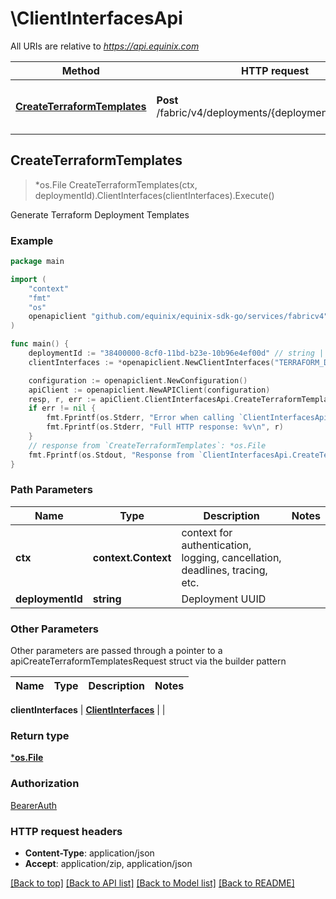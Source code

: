 # \ClientInterfacesApi

All URIs are relative to *https://api.equinix.com*

Method | HTTP request | Description
------------- | ------------- | -------------
[**CreateTerraformTemplates**](ClientInterfacesApi.md#CreateTerraformTemplates) | **Post** /fabric/v4/deployments/{deploymentId}/download | Generate Terraform Deployment Templates



## CreateTerraformTemplates

> *os.File CreateTerraformTemplates(ctx, deploymentId).ClientInterfaces(clientInterfaces).Execute()

Generate Terraform Deployment Templates



### Example

```go
package main

import (
	"context"
	"fmt"
	"os"
	openapiclient "github.com/equinix/equinix-sdk-go/services/fabricv4"
)

func main() {
	deploymentId := "38400000-8cf0-11bd-b23e-10b96e4ef00d" // string | Deployment UUID
	clientInterfaces := *openapiclient.NewClientInterfaces("TERRAFORM_DOWNLOAD", "terraform-deployment-download", "Deployment Terraform Templates in DC") // ClientInterfaces | 

	configuration := openapiclient.NewConfiguration()
	apiClient := openapiclient.NewAPIClient(configuration)
	resp, r, err := apiClient.ClientInterfacesApi.CreateTerraformTemplates(context.Background(), deploymentId).ClientInterfaces(clientInterfaces).Execute()
	if err != nil {
		fmt.Fprintf(os.Stderr, "Error when calling `ClientInterfacesApi.CreateTerraformTemplates``: %v\n", err)
		fmt.Fprintf(os.Stderr, "Full HTTP response: %v\n", r)
	}
	// response from `CreateTerraformTemplates`: *os.File
	fmt.Fprintf(os.Stdout, "Response from `ClientInterfacesApi.CreateTerraformTemplates`: %v\n", resp)
}
```

### Path Parameters


Name | Type | Description  | Notes
------------- | ------------- | ------------- | -------------
**ctx** | **context.Context** | context for authentication, logging, cancellation, deadlines, tracing, etc.
**deploymentId** | **string** | Deployment UUID | 

### Other Parameters

Other parameters are passed through a pointer to a apiCreateTerraformTemplatesRequest struct via the builder pattern


Name | Type | Description  | Notes
------------- | ------------- | ------------- | -------------

 **clientInterfaces** | [**ClientInterfaces**](ClientInterfaces.md) |  | 

### Return type

[***os.File**](*os.File.md)

### Authorization

[BearerAuth](../README.md#BearerAuth)

### HTTP request headers

- **Content-Type**: application/json
- **Accept**: application/zip, application/json

[[Back to top]](#) [[Back to API list]](../README.md#documentation-for-api-endpoints)
[[Back to Model list]](../README.md#documentation-for-models)
[[Back to README]](../README.md)

